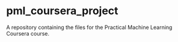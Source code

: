 # pml_coursera_project
A repository containing the files for the Practical Machine Learning Coursera course.
